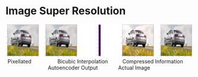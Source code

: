 # Image Super Resolution

<p align="center">
  <img  src="./img/res.png">
  Pixellated   &nbsp;&nbsp;&nbsp;&nbsp;&nbsp;&nbsp;&nbsp;&nbsp;&nbsp;&nbsp;&nbsp;&nbsp;&nbsp;&nbsp;&nbsp;&nbsp;   Bicubic Interpolation   &nbsp;&nbsp;&nbsp;&nbsp;&nbsp;&nbsp;&nbsp;&nbsp;    Compressed Information   &nbsp;&nbsp;&nbsp;&nbsp;     Autoencoder Output       &nbsp;&nbsp;&nbsp;&nbsp;&nbsp;&nbsp;&nbsp;&nbsp;&nbsp;&nbsp;&nbsp;&nbsp; Actual Image
</p>

